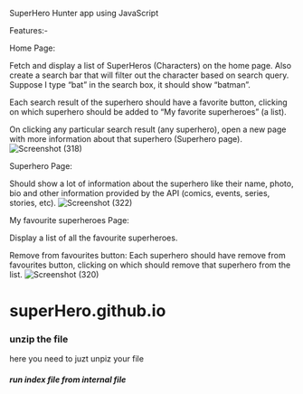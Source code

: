 SuperHero Hunter app using JavaScript

Features:-

Home Page:

Fetch and display a list of SuperHeros (Characters) on the home page. Also create a search bar that will filter out the character based on search query. Suppose I type “bat” in the search box, it should show “batman”. 

Each search result of the superhero should have a favorite button, clicking on which superhero should be added to “My favorite superheroes” (a list).

On clicking any particular search result (any superhero), open a new page with more information about that superhero (Superhero page).
![Screenshot (318)](https://user-images.githubusercontent.com/51282682/233841956-82b9c2b0-c5a7-4ed7-94d8-7c5716d33ce7.png)

Superhero Page:

Should show a lot of information about the superhero like their name, photo, bio and other information provided by the API (comics, events, series, stories, etc).
![Screenshot (322)](https://user-images.githubusercontent.com/51282682/233842113-5d87b5d6-0f6d-4f13-871e-12c5e68f4fee.png)

My favourite superheroes Page:

Display a list of all the favourite superheroes.

Remove from favourites button: Each superhero should have remove from favourites button, clicking on which should remove that superhero from the list.
![Screenshot (320)](https://user-images.githubusercontent.com/51282682/233842033-c2b1759a-c6e4-4924-a8cd-324af3042a48.png)



# superHero.github.io
### unzip the file
 here you need to juzt unpiz your file
##### run index file from internal file
